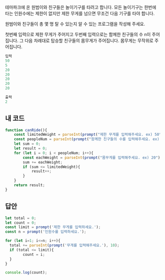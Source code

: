 테마파크에 온 원범이와 친구들은 놀이기구를 타려고 합니다. 모든 놀이기구는 한번에 타는 인원수에는 제한이 없지만 제한 무게를 넘으면 무조건 다음 기구를 타야 합니다. 

원범이와 친구들이 총 몇 명 탈 수 있는지 알 수 있는 프로그램을 작성해 주세요.

첫번째 입력으로 제한 무게가 주어지고 두번째 입력으로는 함께한 친구들의 수 n이 주어집니다. 
그 다음 차례대로 탑승할 친구들의 몸무게가 주어집니다. 몸무게는 무작위로 주어집니다.
```js
입력
50
5
20
20
20
20
20

출력
2
```
## 내 코드
```js
function canRide(){
    const limitedWeight = parseInt(prompt("제한 무게를 입력해주세요. ex) 50"), 10);
    const peopleNum = parseInt(prompt("함께한 친구들의 수를 입력해주세요. ex) 5"), 10);
    let sum = 0;
    let result = 0;
    for (let i = 0; i < peopleNum; i++){
        const eachWeight = parseInt(prompt("몸무게를 입력해주세요. ex) 20"), 10);
        sum += eachWeight;
        if (sum <= limitedWeight){
            result++;
        }
    }
    return result;
}
```
## 답안
```js
let total = 0;
let count = 0;
const limit = prompt('제한 무게를 입력하세요.');
const n = prompt('인원수를 입력하세요.');

for (let i=1; i<=n; i++){
  total += parseInt(prompt('무게를 입력해주세요.'), 10);
  if (total <= limit){
		count = i;
  }
}

console.log(count);
```